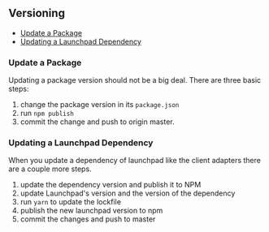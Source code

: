 ## Versioning

- [Update a Package](#update-a-package)
- [Updating a Launchpad Dependency](#updating-a-launchpad-dependency)

### Update a Package

Updating a package version should not be a big deal. There are three basic steps:

1. change the package version in its `package.json`
2. run `npm publish`
3. commit the change and push to origin master.

### Updating a Launchpad Dependency

When you update a dependency of launchpad like the client adapters there are a couple more steps.

1. update the dependency version and publish it to NPM
2. update Launchpad's version and the version of the dependency
3. run `yarn` to update the lockfile
4. publish the new launchpad version to npm
5. commit the changes and push to master

